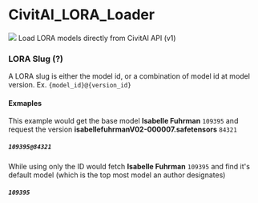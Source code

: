 # CivitAI_LORA_Loader
<img src="https://i.postimg.cc/52zMsFZ2/Screenshot-2023-07-15-104434.png">
Load LORA models directly from CivitAI API (v1)

### LORA Slug (?)
A LORA slug is either the model id, or a combination of model id at model version. Ex. `{model_id}@{version_id}`

#### Exmaples
This example would get the base model **Isabelle Fuhrman** `109395` and request the version **isabellefuhrmanV02-000007.safetensors** `84321`
##### `109395@84321`</font>

While using only the ID would fetch **Isabelle Fuhrman** `109395` and find it's default model (which is the top most model an author designates)
##### `109395`</font>
